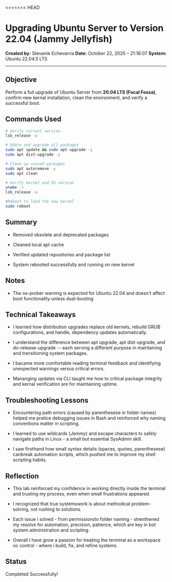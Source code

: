 <<<<<<< HEAD
# Upgrading Ubuntu Server to Version 22.04 (Jammy Jellyfish)
**Created by:** Stevanie Echevarria
**Date:** October 22, 2025 – 21:18:07
**System:**  Ubuntu 22.04.5 LTS

---

## Objective
Perform a full upgrade of Ubuntu Server from **20.04 LTS (Focal Fossa)**, confirm new kernal installation, clean the environment, and verify a successful boot.

## Commands Used
```bash
# Verify current version
lsb_release -a

# Udate and upgrade all packages
sudo apt update && sudo apt upgrade -y
sudo apt dist-upgrade -y

# Clean up unused packages
sudo apt autoremove -y
sudo apt clean

# Verify kernel and OS version
uname -r
lsb_release -a

#Reboot to load the new kernel
sudo reboot


```
## Summary

- Removed obsolete and deprecated packages

- Cleaned local apt cache

- Verified updated repositories and package list

- System rebooted successfully and running on new kernel


## Notes

- The os-prober warning is expected for Ubuntu 22.04 and doesn't affect boot functionality unless dual-booting

 
## Technical Takeaways

- I learned how distribution upgrades replace old kernels, rebuild GRUB configurations, and handle, dependency updates automatically.

- I understand the difference between apt upgrade, apt dist-upgrade, and do-release-upgrade -- each serving a different purpose in maintaining and transitioning system packages.

- I bacame more comfortable reading terminal feedback and identifying unexpected warnings versus critical errors.

- Mananging updates via CLI taught me how to critical package integrity and kernal verification are for maintaining uptime.

## Troubleshooting Lessons

- Encountering path errors (caused by parenthesese in folder names) helped me pratice debugging issues in Bash and reinforced why naming conventions matter in scripting.

- I learned to use wildcards (*Jammy*) and escape characters to safely navigate paths in Linux - a small but essential SysAdmin skill.

- I saw firsthand how small syntax details (spaces, quotes, parenthesese) canbreak automation scripts, which pushed me to improve my shell scripting habits.

## Reflection

- This lab reinforced my confidence in working directly inside the terminal and trusting my process, even when small frustrations appeared.

- I recognized that true systemswork is about methodical problem-solving, not rushing to solutions.

- Each issue i solved - from permissionsto folder naming - strenthened my resolve for automation, precision, patience, which are key in bot system administration and scripting.

- Overall I have grow a passion for treating the terminal as a workspace oc control - where i build, fix, and refine systems.


## Status

Completed Successfully!

